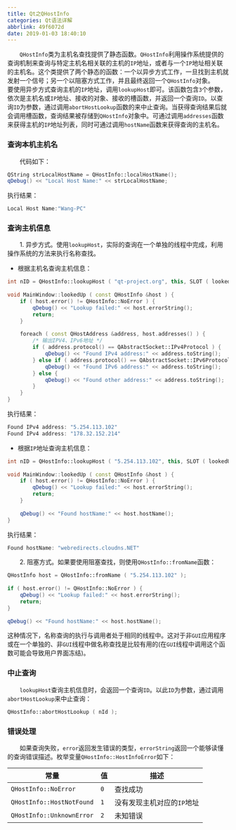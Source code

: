 ```yaml
---
title: Qt之QHostInfo
categories: Qt语法详解
abbrlink: 49f6072d
date: 2019-01-03 18:40:10
---
```

&emsp;&emsp;`QHostInfo`类为主机名查找提供了静态函数。`QHostInfo`利用操作系统提供的查询机制来查询与特定主机名相关联的主机的`IP`地址，或者与一个`IP`地址相关联的主机名。这个类提供了两个静态的函数：一个以异步方式工作，一旦找到主机就发射一个信号；另一个以阻塞方式工作，并且最终返回一个`QHostInfo`对象。<!--more-->
&emsp;&emsp;要使用异步方式查询主机的`IP`地址，调用`lookupHost`即可。该函数包含`3`个参数，依次是主机名或`IP`地址、接收的对象、接收的槽函数，并返回一个查询`ID`。以查询`ID`为参数，通过调用`abortHostLookup`函数的来中止查询。当获得查询结果后就会调用槽函数，查询结果被存储到`QHostInfo`对象中。可通过调用`addresses`函数来获得主机的`IP`地址列表，同时可通过调用`hostName`函数来获得查询的主机名。

### 查询本机主机名

&emsp;&emsp;代码如下：

``` cpp
QString strLocalHostName = QHostInfo::localHostName();
qDebug() << "Local Host Name:" << strLocalHostName;
```

执行结果：

``` cpp
Local Host Name:"Wang-PC"
```

### 查询主机信息

&emsp;&emsp;1. 异步方式。使用`lookupHost`，实际的查询在一个单独的线程中完成，利用操作系统的方法来执行名称查找。

- 根据主机名查询主机信息：

``` cpp
int nID = QHostInfo::lookupHost ( "qt-project.org", this, SLOT ( lookedUp ( QHostInfo ) ) );
​
void MainWindow::lookedUp ( const QHostInfo &host ) {
    if ( host.error() != QHostInfo::NoError ) {
        qDebug() << "Lookup failed:" << host.errorString();
        return;
    }
​
    foreach ( const QHostAddress &address, host.addresses() ) {
        /* 输出IPV4、IPv6地址 */
        if ( address.protocol() == QAbstractSocket::IPv4Protocol ) {
            qDebug() << "Found IPv4 address:" << address.toString();
        } else if ( address.protocol() == QAbstractSocket::IPv6Protocol ) {
            qDebug() << "Found IPv6 address:" << address.toString();
        } else {
            qDebug() << "Found other address:" << address.toString();
        }
    }
}
```

执行结果：

``` cpp
Found IPv4 address: "5.254.113.102"
Found IPv4 address: "178.32.152.214"
```

- 根据`IP`地址查询主机信息：

``` cpp
int nID = QHostInfo::lookupHost ( "5.254.113.102", this, SLOT ( lookedUp ( QHostInfo ) ) );
​
void MainWindow::lookedUp ( const QHostInfo &host ) {
    if ( host.error() != QHostInfo::NoError ) {
        qDebug() << "Lookup failed:" << host.errorString();
        return;
    }
​
    qDebug() << "Found hostName:" << host.hostName();
}
```

执行结果：

``` cpp
Found hostName: "webredirects.cloudns.NET"
```

&emsp;&emsp;2. 阻塞方式。如果要使用阻塞查找，则使用`QHostInfo::fromName`函数：

``` cpp
QHostInfo host = QHostInfo::fromName ( "5.254.113.102" );
​
if ( host.error() != QHostInfo::NoError ) {
    qDebug() << "Lookup failed:" << host.errorString();
    return;
}
​
qDebug() << "Found hostName:" << host.hostName();
```

这种情况下，名称查询的执行与调用者处于相同的线程中。这对于非`GUI`应用程序或在一个单独的、非`GUI`线程中做名称查找是比较有用的(在`GUI`线程中调用这个函数可能会导致用户界面冻结)。

### 中止查询

&emsp;&emsp;`lookupHost`查询主机信息时，会返回一个查询`ID`。以此`ID`为参数，通过调用`abortHostLookup`来中止查询：

``` cpp
QHostInfo::abortHostLookup ( nId );
```

### 错误处理

&emsp;&emsp;如果查询失败，`error`返回发生错误的类型，`errorString`返回一个能够读懂的查询错误描述。枚举变量`QHostInfo::HostInfoError`如下：

常量                      | 值   | 描述
--------------------------|-----|------
`QHostInfo::NoError`      | `0` | 查找成功
`QHostInfo::HostNotFound` | `1` | 没有发现主机对应的`IP`地址
`QHostInfo::UnknownError` | `2` | 未知错误